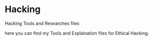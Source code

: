 # Hacking
Hacking Tools and Researches files

here you can find my Tools and Explaination files for Ethical Hacking.
